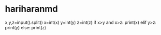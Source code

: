 # hariharanmd
x,y,z=input().split()
x=int(x)
y=int(y)
z=int(z)
if x>y and x>z:
   print(x)
elif y>z:
   print(y)
else:
   print(z)
